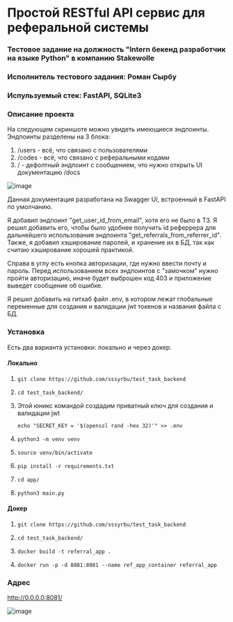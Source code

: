 # Простой RESTful API сервис для реферальной системы
### Тестовое задание на должность "Intern бекенд разработчик на языке Python" в компанию Stakewolle
### Исполнитель тестового задания: Роман Сырбу
### Испульзуемый стек: FastAPI, SQLite3

### Описание проекта
На следующем скриншоте можно увидеть имеющиеся эндпоинты. 
Эндпоинты разделены на 3 блока:
1. /users - всё, что связано с пользователями
2. /codes - всё, что связано с реферальными кодами
3. / - дефолтный эндпоинт с сообщением, что нужно открыть UI документацию /docs
   
![image](https://github.com/sssyrbu/test_task_backend/assets/68150627/6e010535-bfd3-42bf-a6d9-83f10eaa70bd)

Данная документация разработана на Swagger UI, встроенный в FastAPI по умолчанию.

Я добавил эндпоинт "get_user_id_from_email", хотя его не было в ТЗ. Я решил добавить его, чтобы было удобнее получить id реферрера для дальнейшего использования эндпоинта "get_referrals_from_referrer_id". Также, я добавил хэширование паролей, и хранение их в БД, так как считаю хэширование хорошей практикой.

Справа в углу есть кнопка авторизации, где нужно ввести почту и пароль. Перед использованием всех эндпоинтов с "замочком" нужно пройти авторизацию, иначе будет выброшен код 403 и приложение выведет сообщение об ошибке.

Я решил добавить на гитхаб файл .env, в котором лежат глобальные переменные для создания и валидации jwt токенов и названия файла с БД.

### Установка
Есть два варианта установки: локально и через докер.
#### Локально
1. ```
   git clone https://github.com/sssyrbu/test_task_backend
   ```
2. ```
   cd test_task_backend/
   ```
3. Этой юникс командой создадим приватный ключ для создания и валидации jwt
   ```
   echo "SECRET_KEY = '$(openssl rand -hex 32)'" >> .env
   ```  
5. ```
   python3 -m venv venv
   ```
6. ```
   source venv/bin/activate
   ```
7. ```
   pip install -r requirements.txt
   ```
8. ```
   cd app/
   ```
9. ```
   python3 main.py
   ```

#### Докер
1. ```
   git clone https://github.com/sssyrbu/test_task_backend
   ```
2. ```
   cd test_task_backend/
   ```
3. ```
   docker build -t referral_app .
   ```   
4. ```
   docker run -p -d 8081:8081 --name ref_app_container referral_app
   ```

### Адрес
http://0.0.0.0:8081/


![image](https://github.com/sssyrbu/test_task_backend/assets/68150627/77dcb94a-fcf3-4d27-bd75-42248e3d566d)
